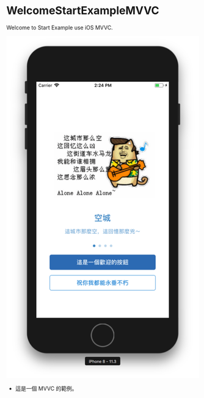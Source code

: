 # WelcomeStartExampleMVVC
Welcome to Start Example use iOS MVVC.

![review](https://github.com/yasuoyuhao/WelcomeStartExampleMVVC/blob/master/%E8%9E%A2%E5%B9%95%E5%BF%AB%E7%85%A7%202018-04-20%20%E4%B8%8B%E5%8D%882.24.44.png)

* 這是一個 MVVC 的範例。
